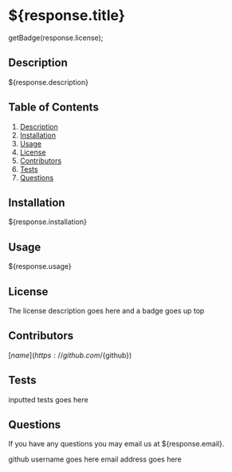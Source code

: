 # ${response.title}

getBadge(response.license);

## Description

${response.description}

## Table of Contents

1. [Description](#description)
2. [Installation](#installation)
3. [Usage](#usage)
4. [License](#license)
5. [Contributors](#contributors)
6. [Tests](#tests)
7. [Questions](#questions)


## Installation

${response.installation}

## Usage

${response.usage}

## License

The license description goes here and a badge goes up top

## Contributors

[${name}](https://github.com/${github})

## Tests

inputted tests goes here

## Questions

If you have any questions you may email us at ${response.email}.



github username goes here
email address goes here


